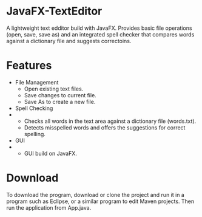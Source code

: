 # JavaFX-TextEditor
A lightweight text edditor build with JavaFX. Provides basic file operations (open, save, save as) and an integrated spell checker that compares words against a dictionary file and suggests correctoins.

# Features
* File Management
  * Open existing text files.
  * Save changes to current file.
  * Save As to create a new file.
* Spell Checking
* * Checks all words in the text area against a dictionary file (words.txt).
  * Detects misspelled words and offers the suggestions for correct spelling.
* GUI
* * GUI build on JavaFX.
 
# Download
To download the program, download or clone the project and run it in a program such as Eclipse, or a similar program to edit Maven projects. Then run the application from App.java.
